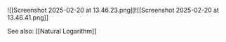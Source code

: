 ![[Screenshot 2025-02-20 at 13.46.23.png]]![[Screenshot 2025-02-20 at 13.46.41.png]]

See also:
[[Natural Logarithm]]